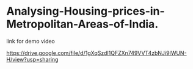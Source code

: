 # Analysing-Housing-prices-in-Metropolitan-Areas-of-India.

link for demo video

https://drive.google.com/file/d/1gXqSzdI1QFZXn749VVT4zbNJi9IWUN-H/view?usp=sharing

